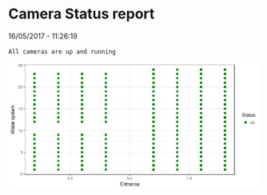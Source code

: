 Camera Status report
================
16/05/2017 - 11:26:19

    All cameras are up and running

![](camreport_files/figure-markdown_github/unnamed-chunk-2-1.png)
